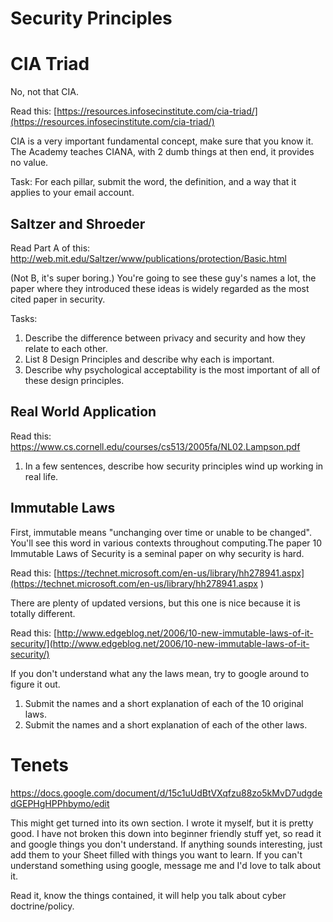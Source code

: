 # Security Principles
# CIA Triad
No, not that CIA.

Read this: [https://resources.infosecinstitute.com/cia-triad/](https://resources.infosecinstitute.com/cia-triad/)

CIA is a very important fundamental concept, make sure that you know it. The Academy teaches CIANA, with 2 dumb things at then end, it provides no value.

Task: For each pillar, submit the word, the definition, and a way that it applies to your email account.


## Saltzer and Shroeder

Read Part A of this: <http://web.mit.edu/Saltzer/www/publications/protection/Basic.html>

(Not B, it's super boring.)
You're going to see these guy's names a lot, the paper where they introduced these ideas is widely regarded as the most cited paper in security.

Tasks:
1. Describe the difference between privacy and security and how they relate to each other.
2. List 8 Design Principles and describe why each is important.
3. Describe why psychological acceptability is the most important of all of these design principles.


## Real World Application
Read this: <https://www.cs.cornell.edu/courses/cs513/2005fa/NL02.Lampson.pdf>
1. In a few sentences, describe how security principles wind up working in real life.


## Immutable Laws
First, immutable means "unchanging over time or unable to be changed". You'll see this word in various contexts throughout computing.The paper 10 Immutable Laws of Security is a seminal paper on why security is hard.

Read this: [https://technet.microsoft.com/en-us/library/hh278941.aspx](https://technet.microsoft.com/en-us/library/hh278941.aspx
)

There are plenty of updated versions, but this one is nice because it is totally different.

Read this: [http://www.edgeblog.net/2006/10-new-immutable-laws-of-it-security/](http://www.edgeblog.net/2006/10-new-immutable-laws-of-it-security/)

If you don't understand what any the laws mean, try to google around to figure it out.
1. Submit the names and a short explanation of each of the 10 original laws.
2. Submit the names and a short explanation of each of the other laws.

# Tenets
<https://docs.google.com/document/d/15c1uUdBtVXqfzu88zo5kMvD7udgdedGEPHgHPPhbymo/edit>

This might get turned into its own section. I wrote it myself, but it is pretty good.
I have not broken this down into beginner friendly stuff yet, so read it and google things you don't understand. If anything sounds interesting, just add them to your Sheet filled with things you want to learn. If you can't understand something using google, message me and I'd love to talk about it.

Read it, know the things contained, it will help you talk about cyber doctrine/policy.
